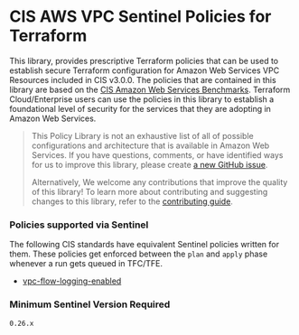 # CIS AWS VPC Sentinel Policies for Terraform
This library, provides prescriptive Terraform policies that can be used to establish secure Terraform configuration 
for Amazon Web Services VPC Resources included in CIS v3.0.0. 
The policies that are contained in this library are based on the [CIS Amazon Web Services Benchmarks](https://docs.aws.amazon.com/securityhub/latest/userguide/cis-aws-foundations-benchmark.html).
Terraform Cloud/Enterprise users can use the policies in this library to establish a foundational level of security for the services that they are 
adopting in Amazon Web Services.

> This Policy Library is not an exhaustive list of all of possible configurations and architecture that is available in Amazon Web Services. 
> If you have questions, comments, or have identified ways for us to improve this library, 
> please create [a new GitHub issue](https://github.com/hashicorp/policy-library-aws-cloudtrail-terraform/issues/new/choose).
>
> Alternatively, We welcome any contributions that improve the quality of this library! 
> To learn more about contributing and suggesting changes to this library, refer to the [contributing guide](https://github.com/hashicorp/policy-library-aws-cloudtrail-terraform/blob/main/CONTRIBUTING.md).

### Policies supported via Sentinel

The following CIS standards have equivalent Sentinel policies written for them. These policies get enforced between the `plan` and `apply` phase whenever a run gets queued in TFC/TFE.

- [vpc-flow-logging-enabled](./docs/policies/vpc-flow-logging-enabled.md)

### Minimum Sentinel Version Required

```pre
0.26.x
```